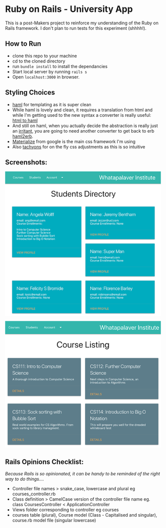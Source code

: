 # Ruby on Rails - University App

This is a post-Makers project to reinforce my understanding of the Ruby on Rails framework. I don't plan to run tests for this experiment (shhhh!).

How to Run
-----

- clone this repo to your machine
- cd to the cloned directory
- run `bundle install` to install the dependancies
- Start local server by running `rails s`
- Open `localhost:3000` in browser.

Styling Choices
----

- [haml](http://haml.info/tutorial.html) for templating as it is super clean
- While haml is lovely and clean, it requires a translation from html and while I'm getting used to the new syntax a converter is really useful: [html to haml](https://html2haml.herokuapp.com/)
- And still on haml, when you actually decide the abstraction is really just an [irritant](https://opensoul.org/2011/11/30/haml-the-unforgivable-sin/), you are going to need another converter to get back to erb [haml2erb](https://haml2erb.org/).
- [Materialize](https://materializecss.com/) from google is the main css framework I'm using
- Also [tachyons](http://tachyons.io/docs/) for on the fly css adjustments as this is so intuitive

Screenshots:
-----

![Student Listing](./docs/student_listing.png)

![Course Listing](./docs/course_listing.png)

Rails Opinions Checklist:
------

*Because Rails is so opinionated, it can be handy to be reminded of the right way to do things....*

- Controller file names > snake_case, lowercase and plural eg courses_controller.rb  
- Class definition > CamelCase version of the controller file name eg. class CoursesController < ApplicationController  
- Views folder corresponding to controller eg courses  
- courses table (plural), Course model (Class - Capitalised and singular), course.rb model file (singular lowercase)  
